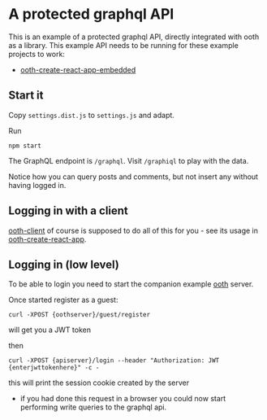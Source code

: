 # A protected graphql API

This is an example of a protected graphql API, directly integrated with ooth as a library.
This example API needs to be running for these example projects to work:

* [ooth-create-react-app-embedded](../ooth-create-react-app-embedded)

## Start it

Copy `settings.dist.js` to `settings.js` and adapt.

Run

```
npm start
```

The GraphQL endpoint is `/graphql`. Visit `/graphiql` to play with the data.

Notice how you can query posts and comments, but not insert any without having logged in.

## Logging in with a client

[ooth-client](../../packages/ooth-client) of course is supposed to do all of this for you - see its usage in [ooth-create-react-app](../ooth-create-react-app).

## Logging in (low level)

To be able to login you need to start the companion example [ooth](../ooth) server.

Once started register as a guest:

```
curl -XPOST {oothserver}/guest/register
```

will get you a JWT token

then

```
curl -XPOST {apiserver}/login --header "Authorization: JWT {enterjwttokenhere}" -c -
```

this will print the session cookie created by the server
- if you had done this request in a browser you could now start performing write queries to the graphql api.